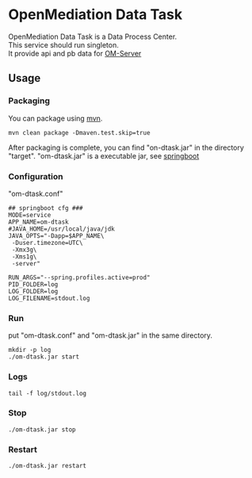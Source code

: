 # OpenMediation Data Task

OpenMediation Data Task is a Data Process Center.  
This service should run singleton.  
It provide api and pb data for [OM-Server](https://github.com/AdTiming/OM-Server)


## Usage

### Packaging

You can package using [mvn](https://maven.apache.org/).

```
mvn clean package -Dmaven.test.skip=true
```

After packaging is complete, you can find "on-dtask.jar" in the directory "target".
"om-dtask.jar" is a executable jar, see [springboot](https://spring.io/projects/spring-boot/)

### Configuration

"om-dtask.conf"

```shell script
## springboot cfg ###
MODE=service
APP_NAME=om-dtask
#JAVA_HOME=/usr/local/java/jdk
JAVA_OPTS="-Dapp=$APP_NAME\
 -Duser.timezone=UTC\
 -Xmx3g\
 -Xms1g\
 -server"

RUN_ARGS="--spring.profiles.active=prod"
PID_FOLDER=log
LOG_FOLDER=log
LOG_FILENAME=stdout.log
```

### Run

put "om-dtask.conf" and "om-dtask.jar" in the same directory.

```shell script
mkdir -p log
./om-dtask.jar start
```

### Logs

```shell script
tail -f log/stdout.log
```

### Stop

```shell script
./om-dtask.jar stop
```

### Restart

```shell script
./om-dtask.jar restart
```


